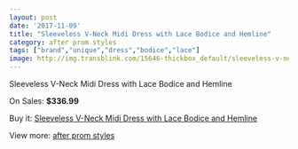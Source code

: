 ```yaml
---
layout: post
date: '2017-11-09'
title: "Sleeveless V-Neck Midi Dress with Lace Bodice and Hemline"
category: after prom styles
tags: ["brand","unique","dress","bodice","lace"]
image: http://img.transblink.com/15646-thickbox_default/sleeveless-v-neck-midi-dress-with-lace-bodice-and-hemline.jpg
---
```

Sleeveless V-Neck Midi Dress with Lace Bodice and Hemline

On Sales: **$336.99**
<a href="https://www.transblink.com/en/after-prom-styles/4975-sleeveless-v-neck-midi-dress-with-lace-bodice-and-hemline.html"><amp-img layout="responsive" width="600" height="600" src="//img.transblink.com/15646-thickbox_default/sleeveless-v-neck-midi-dress-with-lace-bodice-and-hemline.jpg" alt="Sleeveless V-Neck Midi Dress with Lace Bodice and Hemline 0" /></a>
<a href="https://www.transblink.com/en/after-prom-styles/4975-sleeveless-v-neck-midi-dress-with-lace-bodice-and-hemline.html"><amp-img layout="responsive" width="600" height="600" src="//img.transblink.com/15648-thickbox_default/sleeveless-v-neck-midi-dress-with-lace-bodice-and-hemline.jpg" alt="Sleeveless V-Neck Midi Dress with Lace Bodice and Hemline 1" /></a>
<a href="https://www.transblink.com/en/after-prom-styles/4975-sleeveless-v-neck-midi-dress-with-lace-bodice-and-hemline.html"><amp-img layout="responsive" width="600" height="600" src="//img.transblink.com/15647-thickbox_default/sleeveless-v-neck-midi-dress-with-lace-bodice-and-hemline.jpg" alt="Sleeveless V-Neck Midi Dress with Lace Bodice and Hemline 2" /></a>

Buy it: [Sleeveless V-Neck Midi Dress with Lace Bodice and Hemline](https://www.transblink.com/en/after-prom-styles/4975-sleeveless-v-neck-midi-dress-with-lace-bodice-and-hemline.html "Sleeveless V-Neck Midi Dress with Lace Bodice and Hemline")

View more: [after prom styles](https://www.transblink.com/en/55-after-prom-styles "after prom styles")